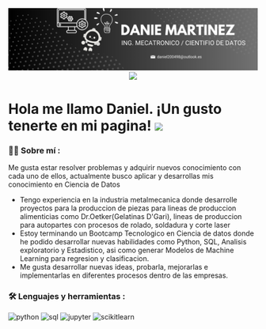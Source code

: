 <div id="header" align="center">
  <img decoding="async" src="https://github.com/DanMar2004/DanMar2004/blob/main/banner%20github.png" width="800"/>
</div>


<div id="header" align="center">
  <img decoding="async" src="https://img.shields.io/badge/LinkedIn-0077B5?style=for-the-badge&logo=linkedin&logoColor=white" href="https://www.linkedin.com/in/daniel-martinez-mendez-5b0600179"/>
</div>

<h1>
  Hola me llamo Daniel. ¡Un gusto tenerte en mi pagina!
  <img decoding="async" src="https://media.giphy.com/media/hvRJCLFzcasrR4ia7z/giphy.gif" width="30px"/>
</h1>

 <div id="header" align="left">

### :man_technologist: Sobre mí :

Me gusta estar resolver problemas y adquirir nuevos conocimiento con cada uno de ellos, actualmente busco aplicar y desarrollas mis conocimiento en Ciencia de Datos 
* Tengo experiencia en la industria metalmecanica donde desarrolle proyectos para la produccion de piezas para lineas de produccion alimenticias como Dr.Oetker(Gelatinas D'Gari), lineas de produccion para autopartes con procesos de rolado, soldadura y corte laser
* Estoy terminando un Bootcamp Tecnologico en Ciencia de datos donde he podido desarrollar nuevas habilidades como Python, SQL, Analisis exploratorio y Estadistico, asi como generar Modelos de Machine Learning para regresion y clasificacion.
* Me gusta desarrollar nuevas ideas, probarla, mejorarlas e implementarlas en diferentes procesos dentro de las empresas.

### :hammer_and_wrench: Lenguajes y herramientas :
<div id="header" align="left">
    <img decoding="async" src="https://www.pontia.tech/wp-content/uploads/2023/10/python.jpg" width="150" alt="python"/>
  </a>
    <img decoding="async" src="https://www.pontia.tech/wp-content/uploads/2023/10/sql.jpg" width="150" alt="sql"/>
  </a>
 <img decoding="async" src="https://www.pontia.tech/wp-content/uploads/2023/10/jupyter.jpg" width="150" alt="jupyter"/>
  </a>
 <img decoding="async" src="https://www.pontia.tech/wp-content/uploads/2023/10/scikit-learn.jpg" width="150" alt="scikitlearn"/>
  </a>

</div>
